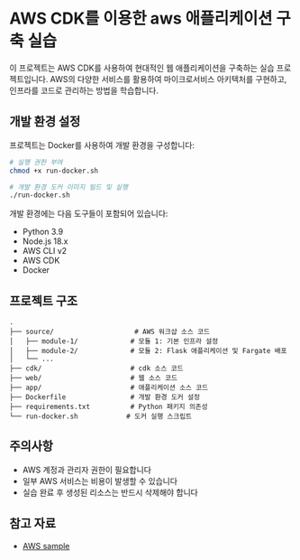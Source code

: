 # AWS CDK를 이용한 aws 애플리케이션 구축 실습

이 프로젝트는 AWS CDK를 사용하여 현대적인 웹 애플리케이션을 구축하는 실습 프로젝트입니다. AWS의 다양한 서비스를 활용하여 마이크로서비스 아키텍처를 구현하고, 인프라를 코드로 관리하는 방법을 학습합니다.

## 개발 환경 설정

프로젝트는 Docker를 사용하여 개발 환경을 구성합니다:

```bash
# 실행 권한 부여
chmod +x run-docker.sh

# 개발 환경 도커 이미지 빌드 및 실행
./run-docker.sh
```

개발 환경에는 다음 도구들이 포함되어 있습니다:
- Python 3.9
- Node.js 18.x
- AWS CLI v2
- AWS CDK
- Docker

## 프로젝트 구조

```
.
├── source/                    # AWS 워크샵 소스 코드
│   ├── module-1/             # 모듈 1: 기본 인프라 설정
│   ├── module-2/             # 모듈 2: Flask 애플리케이션 및 Fargate 배포
│   └── ...
├── cdk/                      # cdk 소스 코드
├── web/                      # 웹 소스 코드
├── app/                      # 애플리케이션 소스 코드
├── Dockerfile                # 개발 환경 도커 설정
├── requirements.txt          # Python 패키지 의존성
└── run-docker.sh            # 도커 실행 스크립트
```

## 주의사항

- AWS 계정과 관리자 권한이 필요합니다
- 일부 AWS 서비스는 비용이 발생할 수 있습니다
- 실습 완료 후 생성된 리소스는 반드시 삭제해야 합니다

## 참고 자료

- [AWS sample](https://github.com/aws-samples/aws-modern-application-workshop)

